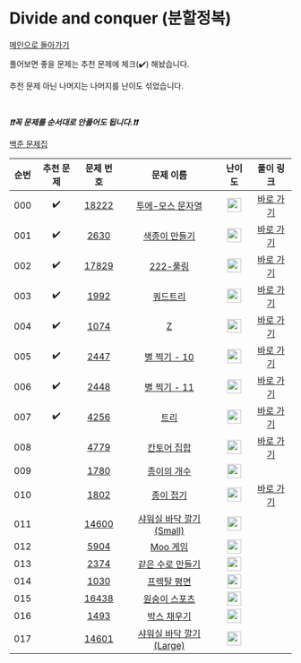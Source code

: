 # Divide and conquer (분할정복)

[메인으로 돌아가기](https://github.com/tony9402/baekjoon)

풀어보면 좋을 문제는 추천 문제에 체크(:heavy_check_mark:) 해놨습니다.

추천 문제 아닌 나머지는 나머지를 난이도 섞었습니다.

<br>

***❗️❗️꼭 문제를 순서대로 안풀어도 됩니다.❗️❗️***

[백준 문제집](https://www.acmicpc.net/workbook/view/7275)


|순번|추천 문제|문제 번호|문제 이름|난이도|풀이 링크|
|:--:|:--:|:--:|:--:|:--:|:--:|
|000|:heavy_check_mark:|<a href="https://www.acmicpc.net/problem/18222" target="_blank">18222</a>|<a href="https://www.acmicpc.net/problem/18222" target="_blank">투에-모스 문자열</a>|<img height="25px" width="25px" src="https://static.solved.ac/tier_small/9.svg"/>|<a href="https://github.com/tony9402/algorithm-solutions/tree/main/solutions/baekjoon/18222" target="_blank">바로 가기</a>|
|001|:heavy_check_mark:|<a href="https://www.acmicpc.net/problem/2630" target="_blank">2630</a>|<a href="https://www.acmicpc.net/problem/2630" target="_blank">색종이 만들기</a>|<img height="25px" width="25px" src="https://static.solved.ac/tier_small/9.svg"/>|<a href="https://github.com/tony9402/algorithm-solutions/tree/main/solutions/baekjoon/2630" target="_blank">바로 가기</a>|
|002|:heavy_check_mark:|<a href="https://www.acmicpc.net/problem/17829" target="_blank">17829</a>|<a href="https://www.acmicpc.net/problem/17829" target="_blank">222-풀링</a>|<img height="25px" width="25px" src="https://static.solved.ac/tier_small/9.svg"/>|<a href="https://github.com/tony9402/algorithm-solutions/tree/main/solutions/baekjoon/17829" target="_blank">바로 가기</a>|
|003|:heavy_check_mark:|<a href="https://www.acmicpc.net/problem/1992" target="_blank">1992</a>|<a href="https://www.acmicpc.net/problem/1992" target="_blank">쿼드트리</a>|<img height="25px" width="25px" src="https://static.solved.ac/tier_small/10.svg"/>|<a href="https://github.com/tony9402/algorithm-solutions/tree/main/solutions/baekjoon/1992" target="_blank">바로 가기</a>|
|004|:heavy_check_mark:|<a href="https://www.acmicpc.net/problem/1074" target="_blank">1074</a>|<a href="https://www.acmicpc.net/problem/1074" target="_blank">Z</a>|<img height="25px" width="25px" src="https://static.solved.ac/tier_small/11.svg"/>|<a href="https://github.com/tony9402/algorithm-solutions/tree/main/solutions/baekjoon/1074" target="_blank">바로 가기</a>|
|005|:heavy_check_mark:|<a href="https://www.acmicpc.net/problem/2447" target="_blank">2447</a>|<a href="https://www.acmicpc.net/problem/2447" target="_blank">별 찍기 - 10</a>|<img height="25px" width="25px" src="https://static.solved.ac/tier_small/11.svg"/>|<a href="https://github.com/tony9402/algorithm-solutions/tree/main/solutions/baekjoon/2447" target="_blank">바로 가기</a>|
|006|:heavy_check_mark:|<a href="https://www.acmicpc.net/problem/2448" target="_blank">2448</a>|<a href="https://www.acmicpc.net/problem/2448" target="_blank">별 찍기 - 11</a>|<img height="25px" width="25px" src="https://static.solved.ac/tier_small/12.svg"/>|<a href="https://github.com/tony9402/algorithm-solutions/tree/main/solutions/baekjoon/2448" target="_blank">바로 가기</a>|
|007|:heavy_check_mark:|<a href="https://www.acmicpc.net/problem/4256" target="_blank">4256</a>|<a href="https://www.acmicpc.net/problem/4256" target="_blank">트리</a>|<img height="25px" width="25px" src="https://static.solved.ac/tier_small/14.svg"/>|<a href="https://github.com/tony9402/algorithm-solutions/tree/main/solutions/baekjoon/4256" target="_blank">바로 가기</a>|
|008||<a href="https://www.acmicpc.net/problem/4779" target="_blank">4779</a>|<a href="https://www.acmicpc.net/problem/4779" target="_blank">칸토어 집합</a>|<img height="25px" width="25px" src="https://static.solved.ac/tier_small/8.svg"/>|<a href="https://github.com/tony9402/algorithm-solutions/tree/main/solutions/baekjoon/4779" target="_blank">바로 가기</a>|
|009||<a href="https://www.acmicpc.net/problem/1780" target="_blank">1780</a>|<a href="https://www.acmicpc.net/problem/1780" target="_blank">종이의 개수</a>|<img height="25px" width="25px" src="https://static.solved.ac/tier_small/9.svg"/>||
|010||<a href="https://www.acmicpc.net/problem/1802" target="_blank">1802</a>|<a href="https://www.acmicpc.net/problem/1802" target="_blank">종이 접기</a>|<img height="25px" width="25px" src="https://static.solved.ac/tier_small/10.svg"/>|<a href="https://github.com/tony9402/algorithm-solutions/tree/main/solutions/baekjoon/1802" target="_blank">바로 가기</a>|
|011||<a href="https://www.acmicpc.net/problem/14600" target="_blank">14600</a>|<a href="https://www.acmicpc.net/problem/14600" target="_blank">샤워실 바닥 깔기 (Small)</a>|<img height="25px" width="25px" src="https://static.solved.ac/tier_small/10.svg"/>||
|012||<a href="https://www.acmicpc.net/problem/5904" target="_blank">5904</a>|<a href="https://www.acmicpc.net/problem/5904" target="_blank">Moo 게임</a>|<img height="25px" width="25px" src="https://static.solved.ac/tier_small/11.svg"/>||
|013||<a href="https://www.acmicpc.net/problem/2374" target="_blank">2374</a>|<a href="https://www.acmicpc.net/problem/2374" target="_blank">같은 수로 만들기</a>|<img height="25px" width="25px" src="https://static.solved.ac/tier_small/12.svg"/>||
|014||<a href="https://www.acmicpc.net/problem/1030" target="_blank">1030</a>|<a href="https://www.acmicpc.net/problem/1030" target="_blank">프렉탈 평면</a>|<img height="25px" width="25px" src="https://static.solved.ac/tier_small/13.svg"/>||
|015||<a href="https://www.acmicpc.net/problem/16438" target="_blank">16438</a>|<a href="https://www.acmicpc.net/problem/16438" target="_blank">원숭이 스포츠</a>|<img height="25px" width="25px" src="https://static.solved.ac/tier_small/13.svg"/>||
|016||<a href="https://www.acmicpc.net/problem/1493" target="_blank">1493</a>|<a href="https://www.acmicpc.net/problem/1493" target="_blank">박스 채우기</a>|<img height="25px" width="25px" src="https://static.solved.ac/tier_small/14.svg"/>||
|017||<a href="https://www.acmicpc.net/problem/14601" target="_blank">14601</a>|<a href="https://www.acmicpc.net/problem/14601" target="_blank">샤워실 바닥 깔기 (Large)</a>|<img height="25px" width="25px" src="https://static.solved.ac/tier_small/16.svg"/>||